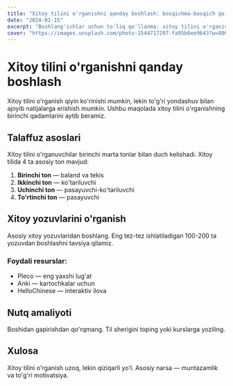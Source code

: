 ```yaml
---
title: "Xitoy tilini o'rganishni qanday boshlash: bosqichma-bosqich qo'llanma"
date: "2024-01-15"
excerpt: "Boshlang'ichlar uchun to'liq qo'llanma: xitoy tilini o'rganishni qayerdan boshlash, qanday materiallardan foydalanish va motivatsiyani qanday saqlash."
cover: "https://images.unsplash.com/photo-1544717297-fa95b6ee9643?w=800&h=400&fit=crop"
---
```


# Xitoy tilini o'rganishni qanday boshlash

Xitoy tilini o'rganish qiyin ko'rinishi mumkin, lekin to'g'ri yondashuv bilan ajoyib natijalarga erishish mumkin. Ushbu maqolada xitoy tilini o'rganishning birinchi qadamlarini aytib beramiz.

## Talaffuz asoslari

Xitoy tilini o'rganuvchilar birinchi marta tonlar bilan duch kelishadi. Xitoy tilida 4 ta asosiy ton mavjud:

1. **Birinchi ton** — baland va tekis
2. **Ikkinchi ton** — ko'tariluvchi
3. **Uchinchi ton** — pasayuvchi-ko'tariluvchi
4. **To'rtinchi ton** — pasayuvchi

## Xitoy yozuvlarini o'rganish

Asosiy xitoy yozuvlaridan boshlang. Eng tez-tez ishlatiladigan 100-200 ta yozuvdan boshlashni tavsiya qilamiz.

### Foydali resurslar:
- Pleco — eng yaxshi lug'at
- Anki — kartochkalar uchun
- HelloChinese — interaktiv ilova

## Nutq amaliyoti

Boshidan gapirishdan qo'rqmang. Til sherigini toping yoki kurslarga yoziling.

## Xulosa

Xitoy tilini o'rganish uzoq, lekin qiziqarli yo'l. Asosiy narsa — muntazamlik va to'g'ri motivatsiya.

